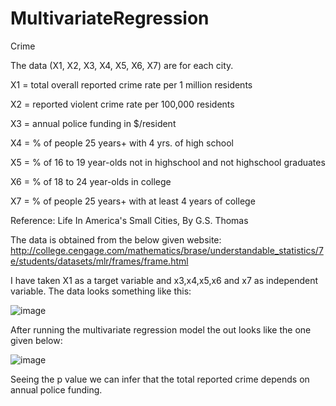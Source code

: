 # MultivariateRegression

Crime

The data (X1, X2, X3, X4, X5, X6, X7) are for each city.

X1 = total overall reported crime rate per 1 million residents

X2 = reported violent crime rate per 100,000 residents

X3 = annual police funding in $/resident

X4 = % of people 25 years+ with 4 yrs. of high school

X5 = % of 16 to 19 year-olds not in highschool and not highschool graduates

X6 = % of 18 to 24 year-olds in college

X7 = % of people 25 years+ with at least 4 years of college

Reference: Life In America's Small Cities, By G.S. Thomas


The data is obtained from the below given website:
http://college.cengage.com/mathematics/brase/understandable_statistics/7e/students/datasets/mlr/frames/frame.html

I have taken X1 as a target variable and x3,x4,x5,x6 and x7 as independent variable.
The data looks something like this:

![image](https://cloud.githubusercontent.com/assets/18343130/22536184/c7b2e70e-e8cd-11e6-9661-2bd05a10777d.png)

After running the multivariate regression model the out looks like the one given below:

![image](https://cloud.githubusercontent.com/assets/18343130/22536242/3e50df88-e8ce-11e6-8fe8-3a8dda71658f.png)

Seeing the p value we can infer that the total reported crime depends on annual police funding.
